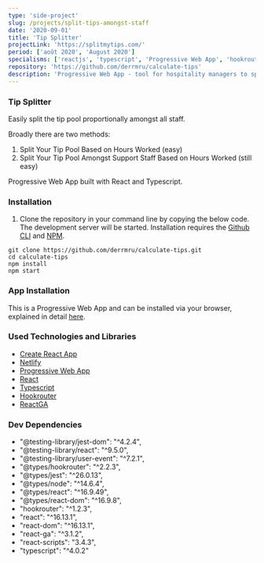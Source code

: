 ```yaml
---
type: 'side-project'
slug: /projects/split-tips-amongst-staff
date: '2020-09-01'
title: 'Tip Splitter'
projectLink: 'https://splitmytips.com/'
period: ['août 2020', 'August 2020']
specialisms: ['reactjs', 'typescript', 'Progressive Web App', 'hookrouter', 'netlify']
repository: 'https://github.com/derrmru/calculate-tips'
description: 'Progressive Web App - tool for hospitality managers to split the tip pool amongst staff.'
---
```


### Tip Splitter

Easily split the tip pool proportionally amongst all staff.

Broadly there are two methods:

1. Split Your Tip Pool Based on Hours Worked (easy)
2. Split Your Tip Pool Amongst Support Staff Based on Hours Worked (still easy)

Progressive Web App built with React and Typescript.

### Installation

1. Clone the repository in your command line by copying the below code. The development server will be started. Installation requires the [Github CLI](https://docs.github.com/en/github/creating-cloning-and-archiving-repositories/cloning-a-repository) and [NPM](https://www.npmjs.com/).

```
git clone https://github.com/derrmru/calculate-tips.git
cd calculate-tips
npm install
npm start
```

### App Installation

This is a Progressive Web App and can be installed via your browser, explained in detail [here](https://medium.com/progressivewebapps/how-to-install-a-pwa-to-your-device-68a8d37fadc1).

### Used Technologies and Libraries

- [Create React App](https://github.com/facebook/create-react-app)
- [Netlify](https://www.netlifycms.org/)
- [Progressive Web App](https://web.dev/progressive-web-apps/)
- [React](https://reactjs.org/)
- [Typescript](https://www.typescriptlang.org/)
- [Hookrouter](https://github.com/Paratron/hookrouter)
- [ReactGA](https://github.com/react-ga/react-ga)

### Dev Dependencies

 - "@testing-library/jest-dom": "^4.2.4",
 - "@testing-library/react": "^9.5.0",
 - "@testing-library/user-event": "^7.2.1",
 - "@types/hookrouter": "^2.2.3",
 - "@types/jest": "^26.0.13",
 - "@types/node": "^14.6.4",
 - "@types/react": "^16.9.49",
 - "@types/react-dom": "^16.9.8",
 - "hookrouter": "^1.2.3",
 - "react": "^16.13.1",
 - "react-dom": "^16.13.1",
 - "react-ga": "^3.1.2",
 - "react-scripts": "3.4.3",
 - "typescript": "^4.0.2"